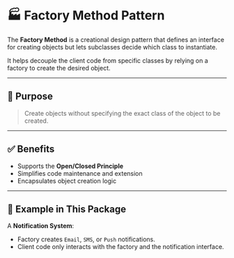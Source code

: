 # 🏭 Factory Method Pattern

The **Factory Method** is a creational design pattern that defines an interface for creating objects but lets subclasses decide which class to instantiate.

It helps decouple the client code from specific classes by relying on a factory to create the desired object.

---

## 🎯 Purpose

> Create objects without specifying the exact class of the object to be created.

---

## ✅ Benefits

- Supports the **Open/Closed Principle**
- Simplifies code maintenance and extension
- Encapsulates object creation logic

---

## 📌 Example in This Package

A **Notification System**:
- Factory creates `Email`, `SMS`, or `Push` notifications.
- Client code only interacts with the factory and the notification interface.

